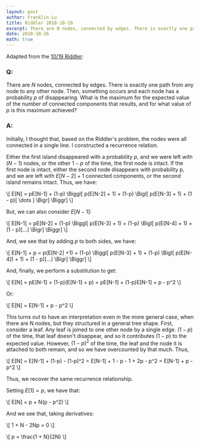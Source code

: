 ```yaml
---
layout: post
author: Franklin Lu
title: Riddler 2018-10-19
excerpt: There are N nodes, connected by edges. There is exactly one path from any node to any other node. Then, something occurs and each node has a probability p of disappearing. What is the maximum for the expected value of the number of connected components that results, and for what value of p is this maximum achieved?
date: 2018-10-26
math: true
---
```

Adapted from the [10/19 Riddler](https://fivethirtyeight.com/features/so-your-archipelago-is-exploding-how-doomed-is-your-island/):

### Q:
There are $N$ nodes, connected by edges. There is exactly one path from any node to any other node. Then, something occurs and each node has a probability $p$ of disappearing. What is the maximum for the expected value of the number of connected components that results, and for what value of $p$ is this maximum achieved?

### A:
Initially, I thought that, based on the Riddler's problem, the nodes were all connected in a single line. I constructed a recurrence relation.

Either the first island disappeared with a probability $p$, and we were left with $(N-1)$ nodes, or the other $1-p$ of the time, the first node is intact. If the first node is intact, either the second node disappears with probability p, and we are left with $E[N-2] + 1$ connected components, or the second island remains intact. Thus, we have:

\\[ E[N] = pE[N-1] + (1-p) \Biggl[ p(E[N-2] + 1) + (1-p) \Bigl[ p(E[N-3] + 1) + (1 - p)[ \dots ] \Bigr] \Biggr] \\]

But, we can also consider $E[N-1]$:

\\[ E[N-1] = pE[N-2] + (1-p) \Biggl[ p(E[N-3] + 1) + (1-p) \Bigl[ p(E[N-4] + 1) + (1 - p)[...] \Bigr] \Biggr] \\]

And, we see that by adding $p$ to both sides, we have:

\\[ E[N-1] + p = p(E[N-2] +1) + (1-p) \Biggl[ p(E[N-3] + 1) + (1-p) \Bigl[ p(E[N-4]) + 1) + (1 - p)[...] \Bigr] \Biggr] \\]

And, finally, we perform a substitution to get:

\\[ E[N] = pE[N-1] + (1-p)(E[N-1] + p) = pE[N-1] + (1-p)E[N-1] + p - p^2 \\]

Or:

\\[ E[N] = E[N-1] + p - p^2 \\]

This turns out to have an interpretation even in the more general case, when there are N nodes, but they structured in a general tree shape. First, consider a leaf. Any leaf is joined to one other node by a single edge. $(1-p)$ of the time, that leaf doesn't disappear, and so it contributes $(1-p)$ to the expected value. However, $(1-p)^2$ of the time, the leaf and the node it is attached to both remain, and so we have overcounted by that much. Thus,

\\[ E[N] = E[N-1] + (1-p) - (1-p)^2 = E[N-1] + 1 - p - 1 + 2p - p^2 = E[N-1] + p - p^2 \\]

Thus, we recover the same recurrence relationship.

Setting $E[1] = p$, we have that:

\\[ E[N] = p + N(p - p^2) \\]

And we see that, taking derivatives:

\\[ 1 + N - 2Np = 0 \\]

\\[ p = \frac{1 + N}{2N} \\]